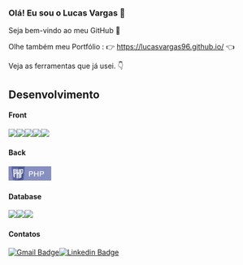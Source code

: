 ### Olá! Eu sou o Lucas Vargas 👋

<!--
**Lucasvargas96/lucasvargas96** is a ✨ _special_ ✨ repository because its `README.md` (this file) appears on your GitHub profile.

Here are some ideas to get you started:

- 🔭 I’m currently working on ...
- 🌱 I’m currently learning ...
- 👯 I’m looking to collaborate on ...
- 🤔 I’m looking for help with ...
- 💬 Ask me about ...
- 📫 How to reach me: ...
- 😄 Pronouns: ...
- ⚡ Fun fact: ...
-->

Seja bem-vindo ao meu GitHub 💖

Olhe também meu Portfólio :
👉 https://lucasvargas96.github.io/ 👈

Veja as ferramentas que já usei. 👇


## Desenvolvimento
#### Front 
![](https://img.shields.io/badge/HTML5-E34F26?style=for-the-badge&logo=html5&logoColor=white)![](https://img.shields.io/badge/BOOTSTRAP-6500B0?style=for-the-badge&logo=Bootstrap&logoColor=white)![](https://img.shields.io/badge/CSS3-1572B6?style=for-the-badge&logo=css3&logoColor=white)![](https://img.shields.io/badge/SCSS-D12443?style=for-the-badge&logo=sass&logoColor=white)![](https://img.shields.io/badge/JavaScript-F7DF1E?style=for-the-badge&logo=javascript&logoColor=black)
#### Back
<img src ="./imagens/PHP.PNG">

#### Database

![](https://img.shields.io/badge/PostgreSQL-316192?style=for-the-badge&logo=postgresql&logoColor=white)![](https://img.shields.io/badge/SQLite-07405E?style=for-the-badge&logo=sqlite&logoColor=white)![](https://img.shields.io/badge/Microsoft%20SQL%20Sever-CC2927?style=for-the-badge&logo=microsoft%20sql%20server&logoColor=white)

#### Contatos
[![Gmail Badge](https://img.shields.io/badge/-lucasvargas.9605@gmail.com-red?style=for-the-badge&logo=Gmail&logoColor=white&link)](mailto:lucasvargas.9605@gmail.com)[![Linkedin Badge](https://img.shields.io/badge/-Lucasvargas-000066?style=for-the-badge&logo=Linkedin&logoColor=white&link=/)](https://www.linkedin.com/in/lucas-vargas-76a8881b6/)
